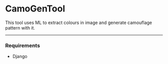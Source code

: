 # CamoGenTool
This tool uses ML to extract colours in image and generate camouflage pattern with it.

<hr/>

### Requirements
- Django
